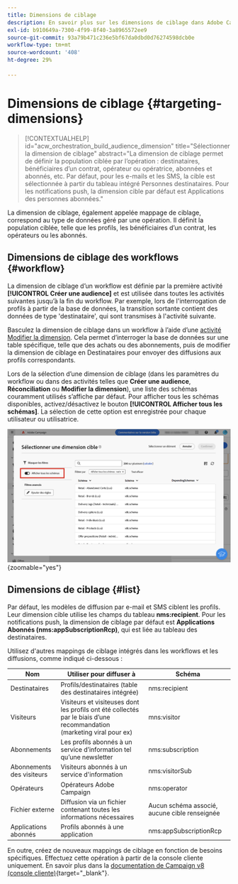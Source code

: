 ```yaml
---
title: Dimensions de ciblage
description: En savoir plus sur les dimensions de ciblage dans Adobe Campaign Web
exl-id: b910649a-7300-4f99-8f40-3a8965572ee9
source-git-commit: 93a79b471c236e5bf67da0dbd0d76274598dcb0e
workflow-type: tm+mt
source-wordcount: '408'
ht-degree: 29%

---
```


# Dimensions de ciblage {#targeting-dimensions}

>[!CONTEXTUALHELP]
>id="acw_orchestration_build_audience_dimension"
>title="Sélectionner la dimension de ciblage"
>abstract="La dimension de ciblage permet de définir la population ciblée par l’opération : destinataires, bénéficiaires d’un contrat, opérateur ou opératrice, abonnées et abonnés, etc. Par défaut, pour les e-mails et les SMS, la cible est sélectionnée à partir du tableau intégré Personnes destinataires. Pour les notifications push, la dimension cible par défaut est Applications des personnes abonnées."

La dimension de ciblage, également appelée mappage de ciblage, correspond au type de données géré par une opération. Il définit la population ciblée, telle que les profils, les bénéficiaires d’un contrat, les opérateurs ou les abonnés.

## Dimensions de ciblage des workflows {#workflow}

La dimension de ciblage d’un workflow est définie par la première activité **[!UICONTROL Créer une audience]** et est utilisée dans toutes les activités suivantes jusqu’à la fin du workflow. Par exemple, lors de l&#39;interrogation de profils à partir de la base de données, la transition sortante contient des données de type &#39;destinataire&#39;, qui sont transmises à l&#39;activité suivante.

Basculez la dimension de ciblage dans un workflow à l’aide d’une [activité Modifier la dimension](../workflows/activities/change-dimension.md). Cela permet d’interroger la base de données sur une table spécifique, telle que des achats ou des abonnements, puis de modifier la dimension de ciblage en Destinataires pour envoyer des diffusions aux profils correspondants.

Lors de la sélection d’une dimension de ciblage (dans les paramètres du workflow ou dans des activités telles que **Créer une audience**, **Réconciliation** ou **Modifier la dimension**), une liste des schémas couramment utilisés s’affiche par défaut. Pour afficher tous les schémas disponibles, activez/désactivez le bouton **[!UICONTROL Afficher tous les schémas]**. La sélection de cette option est enregistrée pour chaque utilisateur ou utilisatrice.

![Capture d’écran montrant l’interface de la dimension de ciblage avec le bouton « Afficher tous les schémas » activé.](assets/targeting-dimension-show-all.png){zoomable="yes"}

## Dimensions de ciblage {#list}

Par défaut, les modèles de diffusion par e-mail et SMS ciblent les profils. Leur dimension cible utilise les champs du tableau **nms:recipient**. Pour les notifications push, la dimension de ciblage par défaut est **Applications Abonnés (nms:appSubscriptionRcp)**, qui est liée au tableau des destinataires.

Utilisez d&#39;autres mappings de ciblage intégrés dans les workflows et les diffusions, comme indiqué ci-dessous :

| Nom | Utiliser pour diffuser à | Schéma |
|-----------------------|-------------------------------------------------------|-------------------------|
| Destinataires | Profils/destinataires (table des destinataires intégrée) | nms:recipient |
| Visiteurs | Visiteurs et visiteuses dont les profils ont été collectés par le biais d’une recommandation (marketing viral pour ex) | mns:visitor |
| Abonnements  | Les profils abonnés à un service d’information tel qu’une newsletter | nms:subscription |
| Abonnements des visiteurs | Visiteurs abonnés à un service d&#39;information | nms:visitorSub |
| Opérateurs | Opérateurs Adobe Campaign | nms:operator |
| Fichier externe | Diffusion via un fichier contenant toutes les informations nécessaires | Aucun schéma associé, aucune cible renseignée |
| Applications abonnés | Profils abonnés à une application | nms:appSubscriptionRcp |

En outre, créez de nouveaux mappings de ciblage en fonction de besoins spécifiques. Effectuez cette opération à partir de la console cliente uniquement. En savoir plus dans la [documentation de Campaign v8 (console cliente)](https://experienceleague.adobe.com/docs/campaign/campaign-v8/audience/add-profiles/target-mappings.html?lang=fr#new-mapping){target="_blank"}.